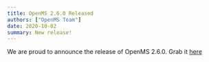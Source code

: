 ```yaml
---
title: OpenMS 2.6.0 Released
authors: ["OpenMS Team"]
date: 2020-10-02
summary: New release!
---
```


We are proud to announce the release of OpenMS 2.6.0. Grab it [here](https://abibuilder.cs.uni-tuebingen.de/archive/openms/OpenMSInstaller/release/2.6.0)